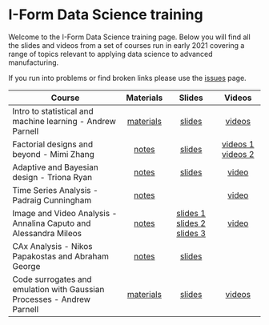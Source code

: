 # I-Form Data Science training 

Welcome to the I-Form Data Science training page. Below you will find all the slides and videos from a set of courses run in early 2021 covering a range of topics relevant to applying data science to advanced manufacturing.

If you run into problems or find broken links please use the [issues](https://github.com/andrewcparnell/data-science-training/issues) page. 

| Course                                                     | Materials | Slides | Videos |
|------------------------------------------------------------|:-----------:|:--------:|:--------:|
| Intro to statistical and machine learning - Andrew Parnell | [materials](https://andrewcparnell.github.io/intro_to_ml/) | [slides](https://github.com/andrewcparnell/intro_to_ml/raw/master/intro_slides.pdf) | [videos](https://andrewcparnell.github.io/intro_to_ml/) |
| Factorial designs and beyond - Mimi Zhang                  | [notes](https://github.com/I-Form/data-science-training/raw/main/2.%20Factorial%20designs%20and%20beyond_Mimi%20Zhang/Course%20Materials.docx) | [slides](https://github.com/I-Form/data-science-training/raw/main/2.%20Factorial%20designs%20and%20beyond_Mimi%20Zhang/DoE%20SLIDES%202021.1.15.pdf) | [videos 1](https://tcd.cloud.panopto.eu/Panopto/Pages/Viewer.aspx?id=e29efdf3-a54e-44cb-8762-acac0159634a) [videos 2](https://tcd.cloud.panopto.eu/Panopto/Pages/Viewer.aspx?id=b793478b-bcd6-403b-be10-acad016bc373) |
| Adaptive and Bayesian design - Triona Ryan                 | [notes](https://github.com/I-Form/data-science-training/raw/main/3.%20Adaptive%20and%20Bayesian%20design_Triona%20Ryan/Course%20Materials.docx) | [slides](https://github.com/I-Form/data-science-training/raw/main/3.%20Adaptive%20and%20Bayesian%20design_Triona%20Ryan/Adaptive%20Design%20of%20Experiments%20using%20Bayesian%20OptimisationSLIDES.pdf) | [video](https://media.heanet.ie/page/e2d055216c634bb1a5ff78d730f5e87c) |
| Time Series Analysis - Padraig Cunningham                  | [notes](https://github.com/I-Form/data-science-training/raw/main/4.%20Time%20Series%20Analysis_Padraig%20Cunningham/Course%20Materials.docx) | | [video](https://media.heanet.ie/page/7623e75837df4485b000945f7d5f5139) |
| Image and Video Analysis - Annalina Caputo and Alessandra Mileos | [notes](https://github.com/I-Form/data-science-training/raw/main/5.%20Image%20and%20Video%20Analysis_A.Caputo%20and%20A.Mileo/Course%20Materials.docx) | [slides 1](https://github.com/I-Form/data-science-training/raw/main/5.%20Image%20and%20Video%20Analysis_A.Caputo%20and%20A.Mileo/Part%201_Intro%20Computer%20Vision_A.Caputo.pdf) [slides 2](https://github.com/I-Form/data-science-training/raw/main/5.%20Image%20and%20Video%20Analysis_A.Caputo%20and%20A.Mileo/Part%202_Image%20and%20Video%20Analysis%20for%20Additve%20Manufacturing_A.Mileo.pdf) [slides 3](https://github.com/I-Form/data-science-training/raw/main/5.%20Image%20and%20Video%20Analysis_A.Caputo%20and%20A.Mileo/Part%203_Approaches%20and%20Datasets_X.Liu.pdf) | [video](https://media.heanet.ie/page/8eff247192f64d2683ff5c6525ca5f23) |
| CAx Analysis - Nikos Papakostas and Abraham George         | [notes](https://github.com/I-Form/data-science-training/raw/main/6.%20CAx%20Analysis_N.Papakostas_A.George/Course%20Materials.docx) | [slides](https://github.com/I-Form/data-science-training/raw/main/6.%20CAx%20Analysis_N.Papakostas_A.George/CAx%20presentation.pptx) |        |
| Code surrogates and emulation with Gaussian Processes - Andrew Parnell      | [materials](https://andrewcparnell.github.io/intro_to_emulators/) | [slides](https://github.com/andrewcparnell/intro_emulators/tree/master/slides) | [videos](https://andrewcparnell.github.io/intro_emulators/) |
